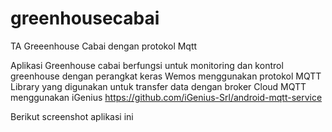 # greenhousecabai
TA Greeenhouse Cabai dengan protokol Mqtt

Aplikasi Greenhouse cabai berfungsi untuk monitoring dan kontrol greenhouse dengan perangkat keras Wemos menggunakan protokol MQTT 
Library yang digunakan untuk transfer data dengan broker Cloud MQTT menggunakan iGenius https://github.com/iGenius-Srl/android-mqtt-service

Berikut screenshot aplikasi ini
